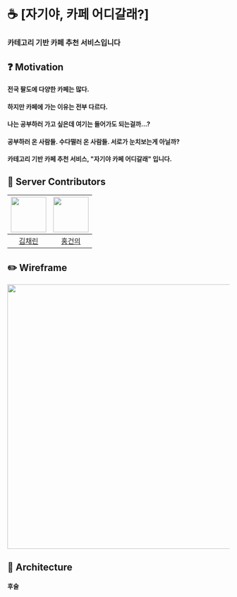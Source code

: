 # ☕ [자기야, 카페 어디갈래?] 
### 카테고리 기반 카페 추천 서비스입니다

## ❓ Motivation
#### 전국 팔도에 다양한 카페는 많다. 
#### 하지만 카페에 가는 이유는 전부 다르다.
#### 나는 공부하러 가고 싶은데 여기는 들어가도 되는걸까...?
#### 공부하러 온 사람들. 수다떨러 온 사람들. 서로가 눈치보는게 아닐까?

#### 카테고리 기반 카페 추천 서비스, "자기야 카페 어디갈래" 입니다.

## 🏃 Server Contributors
|[<img src="https://user-images.githubusercontent.com/77635421/153902022-8b8abf60-a3a3-43be-9b82-acdbfa08fd6e.png" width="80">](https://github.com/cofls980) | [<img src="https://user-images.githubusercontent.com/77635421/153902129-9862181d-af2e-4dac-98ee-cd8d41fada04.png" width="80">](https://github.com/Red-Gunny) |
|:------:|:---:|
|[김채린](https://github.com/cofls980) | [홍건의](https://github.com/Red-Gunny)|

## ✏️ Wireframe
<img src="https://user-images.githubusercontent.com/77635421/153911046-5c083cf9-3486-40a5-941d-32993c085805.png" width="600">

## 🔨 Architecture
#### 후술
